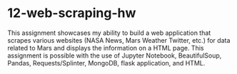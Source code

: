 # 12-web-scraping-hw

This assignment showcases my ability to build a web application that scrapes various websites (NASA News, Mars Weather Twitter, etc.) for data related to Mars and displays the information on a HTML page. This assignment is possible with the use of Jupyter Notebook, BeautifulSoup, Pandas, Requests/Splinter, MongoDB, flask application, and HTML. 
